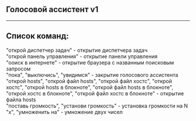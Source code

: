 
## Голосовой  ассистент v1
____
## Список команд:

"открой диспетчер задач" - открытие диспетчера задач\
"открой панель управления" - открытие панели управления\
"ооиск в интернете" - открытие браузера с названным поисковым запросом\
"пока", "выключись", "увидимся" - закрытие голосового ассистента\
"открой hosts", "открой файл hosts", "открой файл хостс", "открой хостс", "открой hosts в блокноте", "открой файл hosts в блокноте", "открой хостс в блокноте", "открой файл хостс в блокноте" - открытие файла hosts\
"поставь громкость", "установи громкость" - установка громкости на N\
"x", "умноженить на" - умножение двух чисел
